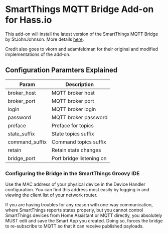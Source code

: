 # SmartThings MQTT Bridge Add-on for Hass.io
This add-on will install the latest version of the SmartThings MQTT Bridge by StJohnJohnson.
More details [here](https://github.com/stjohnjohnson/smartthings-mqtt-bridge).

Credit also goes to vkorn and adamfeldman for their original and modified implementations of the add-on.

## Configuration Paramters Explained

| Param          | Description              |
|----------------|--------------------------|
| broker_host    | MQTT broker host         |
| broker_port    | MQTT broker port         |
| login          | MQTT broker login        |
| password       | MQTT broker password     |
| preface        | Preface for topics       |
| state_suffix   | State topics suffix      |
| command_suffix | Command topics suffix    |
| retain         | Retain state changes     |
| bridge_port    | Port bridge listening on |

### Configuring the Bridge in the SmartThings Groovy IDE

Use the MAC address of your physical device in the Device Handler configuration.  You can find this address most easily by logging in and viewing the client list of your network router.

If you are having troubles for any reason with one-way communication, where SmartThings reports states properly, but you cannot control SmartThings devices from Home Assistant or MQTT directly, you absolutely MUST edit and save the Smart App you created.  Doing so, forces the bridge to re-subscribe to MQTT so that it can receive published payloads.
